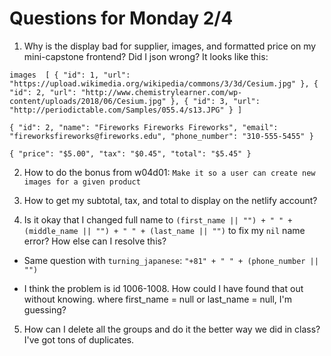 # Questions for Monday 2/4

1. Why is the display bad for supplier, images, and formatted price on my mini-capstone frontend? Did I json wrong? It looks like this: 

```
images  [ { "id": 1, "url": "https://upload.wikimedia.org/wikipedia/commons/3/3d/Cesium.jpg" }, { "id": 2, "url": "http://www.chemistrylearner.com/wp-content/uploads/2018/06/Cesium.jpg" }, { "id": 3, "url": "http://periodictable.com/Samples/055.4/s13.JPG" } ]

{ "id": 2, "name": "Fireworks Fireworks Fireworks", "email": "fireworksfireworks@fireworks.edu", "phone_number": "310-555-5455" }

{ "price": "$5.00", "tax": "$0.45", "total": "$5.45" }
```


2. How to do the bonus from w04d01: `Make it so a user can create new images for a given product`

3. How to get my subtotal, tax, and total to display on the netlify account?

4. Is it okay that I changed full name to `(first_name || "") + " " + (middle_name || "") + " " + (last_name || "")` to fix my `nil` name error? How else can I resolve this?
  * Same question with `turning_japanese`: `"+81" + " " + (phone_number || "")`

  * I think the problem is id 1006-1008. How could I have found that out without knowing. where first_name = null or last_name = null, I'm guessing?

5. How can I delete all the groups and do it the better way we did in class? I've got tons of duplicates.
